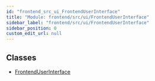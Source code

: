 ```yaml
---
id: "frontend_src_ui_FrontendUserInterface"
title: "Module: frontend/src/ui/FrontendUserInterface"
sidebar_label: "frontend/src/ui/FrontendUserInterface"
sidebar_position: 0
custom_edit_url: null
---
```


## Classes

- [FrontendUserInterface](../classes/frontend_src_ui_FrontendUserInterface.FrontendUserInterface.md)
